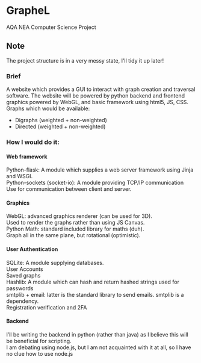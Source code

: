 # GrapheL
AQA NEA Computer Science Project

## Note
The project structure is in a very messy state, I'll tidy it up later!

### Brief
A website which provides a GUI to interact with graph creation and traversal software. The website will be powered by python backend and frontend graphics powered by WebGL, and basic framework using html5, JS, CSS.\
Graphs which would be available:
- Digraphs (weighted + non-weighted)
- Directed (weighted + non-weighted)

### How I would do it:
#### Web framework
Python-flask: A module which supplies a web server framework using Jinja and WSGI.\
Python-sockets (socket-io): A module providing TCP/IP communication\
Use for communication between client and server.

#### Graphics
WebGL: advanced graphics renderer (can be used for 3D).\
Used to render the graphs rather than using JS Canvas.\
Python Math: standard included library for maths (duh).\
Graph all in the same plane, but rotational (optimistic).

#### User Authentication
SQLite: A module supplying databases.\
User Accounts\
Saved graphs\
Hashlib: A module which can hash and return hashed strings used for passwords\
smtplib + email: latter is the standard library to send emails. smtplib is a dependency. \
Registration verification and 2FA

#### Backend
I’ll be writing the backend in python (rather than java) as I believe this will be beneficial for scripting.\
I am debating using node.js, but I am not acquainted with it at all, so I have no clue how to use node.js

